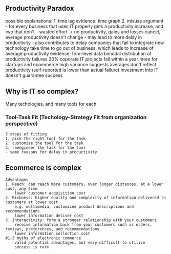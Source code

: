 ## Productivity Paradox
possible explanations:
	1. time lag
		evidence: time graph
	2. misuse argument
		- for every business that uses IT properly gets a productivity increase, and two that don't
		- wasted effort -> no productivity, gains and losses cancel, average productivity doesn't change
		- may lead to more delay in productivity
		- also contributes to delay
			companies that fail to integrate new technology take time to go out of business, which leads to increase of average productivity
		evidence:
			firm-level data
				bimodal distribution of productivity
			failures
				20% coporate IT projects fail within a year
				more for startups and ecommerce
				high variance suggests averages don't reflect productivity (self-reported is lower than actual failure)
	investment into IT doesn't guarantee success

## Why is IT so complex?
Many techologies, and many tools for each

### Tool-Task Fit (Techology-Strategy Fit from organization perspective)
	3 steps of fitting
	1. pick the right tool for the task
	2. customize the tool for the task
	3. reengineer the task for the tool
	- same reasons for delay in productivity
## Ecommerce is complex
	Advantages
	1. Reach: can reach more customers, over longer distances, at a lower cost, any time
		lower customer acquisition cost
	2. Richness: higher quality and complexity of information delivered to customers at lower cost
		e.g. multimedia, customized product descriptions and recommendations
		lower information deliver cost
	3. Interactivity: form a stronger relationship with your customers
		receive information back from your customers such as orders, reviews, preferences, and recommendations
		lower information collection cost
	#1-3 myths of electronic commerce
		valid potential advantages, but very difficult to utilize
		success is rare